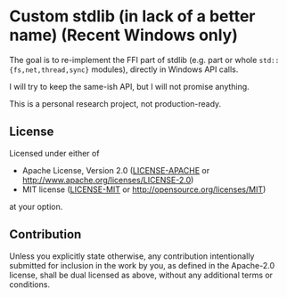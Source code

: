 # Custom stdlib (in lack of a better name) (Recent Windows only)

The goal is to re-implement the FFI part of stdlib (e.g. part or whole `std::{fs,net,thread,sync}` modules), directly in Windows API calls.

I will try to keep the same-ish API, but I will not promise anything.

This is a personal research project, not production-ready.

## License

Licensed under either of

 * Apache License, Version 2.0
   ([LICENSE-APACHE](LICENSE-APACHE) or http://www.apache.org/licenses/LICENSE-2.0)
 * MIT license
   ([LICENSE-MIT](LICENSE-MIT) or http://opensource.org/licenses/MIT)

at your option.

## Contribution

Unless you explicitly state otherwise, any contribution intentionally submitted
for inclusion in the work by you, as defined in the Apache-2.0 license, shall be
dual licensed as above, without any additional terms or conditions.
